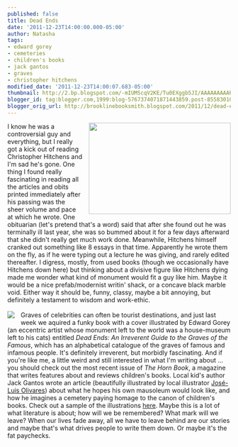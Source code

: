 ```yaml
---
published: false
title: Dead Ends
date: '2011-12-23T14:00:00.000-05:00'
author: Natasha
tags:
- edward gorey
- cemeteries
- children's books
- jack gantos
- graves
- christopher hitchens
modified_date: '2011-12-23T14:00:07.683-05:00'
thumbnail: http://2.bp.blogspot.com/-mIUMScqV2KE/Tu0EXggb5JI/AAAAAAAAAPM/wIdUWrBl8Z4/s72-c/hitchens.jpg
blogger_id: tag:blogger.com,1999:blog-5767374071871443859.post-8558301043289965746
blogger_orig_url: http://brooklinebooksmith.blogspot.com/2011/12/dead-ends.html
---
```


<div class="separator" style="clear: both; text-align: center;"><a href="http://2.bp.blogspot.com/-mIUMScqV2KE/Tu0EXggb5JI/AAAAAAAAAPM/wIdUWrBl8Z4/s1600/hitchens.jpg" imageanchor="1" style="clear: right; float: right; margin-bottom: 1em; margin-left: 1em;"><img border="0" height="206" src="http://2.bp.blogspot.com/-mIUMScqV2KE/Tu0EXggb5JI/AAAAAAAAAPM/wIdUWrBl8Z4/s320/hitchens.jpg" width="320" /></a></div>I know he was a controversial guy and everything, but I really got a kick out of reading Christopher Hitchens and I'm sad he's gone. One thing I found really fascinating in reading all the articles and obits printed immediately after his passing was the sheer volume and pace at which he wrote. One obituarian (let's pretend that's a word) said that after she found out he was terminally ill last year, she was so bummed about it for a few days afterward that she didn't really get much work done. Meanwhile, Hitchens himself cranked out something like 8 essays in that time. Apparently he wrote them on the fly, as if he were typing out a lecture he was giving, and rarely edited thereafter. I digress, mostly, from used books (though we&nbsp;occasionally&nbsp;have Hitchens down here) but thinking about a divisive figure like Hitchens dying made me wonder what kind of monument would fit a guy like him. Maybe it would be a nice prefab/modernist writin' shack, or a concave black marble void. Either way it should be, funny, classy, maybe a bit annoying, but definitely a testament to wisdom and work-ethic.<br /><br /><a href="http://4.bp.blogspot.com/-Vx6n6qZcMXM/Tu0EOTHeYtI/AAAAAAAAAPE/TLl-3_ODCAY/s1600/deadends.jpg" imageanchor="1" style="clear: left; float: left; margin-bottom: 1em; margin-right: 1em;"><img border="0" src="http://4.bp.blogspot.com/-Vx6n6qZcMXM/Tu0EOTHeYtI/AAAAAAAAAPE/TLl-3_ODCAY/s1600/deadends.jpg" /></a>Graves of celebrities can often be tourist destinations, and just last week we aquired a funky book with a cover illustrated by Edward Gorey (an eccentric artist whose monument left to the world was a house-museum left to his cats) entitled <i>Dead Ends: An Irreverent Guide to the Graves of the Famous</i>, which has an alphabetical catalogue of the graves of famous and infamous people. It's definitely irreverent, but morbidly fascinating. And if you're like me, a little weird and still interested in what I'm writing about ... you should check out the most recent issue of <i>The Horn Book</i>, a magazine that writes features about and reviews children's books. Local kid's author Jack Gantos wrote an article (beautifully illustrated by local illustrator <a href="http://joseluisolivares.com/">José-Luis Olivares</a>) about what he hopes his own mausoleum would look like, and how he imagines a cemetery paying homage to the canon of children's books. Check out a sample of the illustrations <a href="http://joseluisolivares.com/blog/?p=1080">here</a>. Maybe this is a lot of what literature is about; how will we be remembered? What mark will we leave? When our lives fade away, all we have to leave behind are our stories and maybe that's what drives people to write them down. Or maybe it's the fat paychecks.